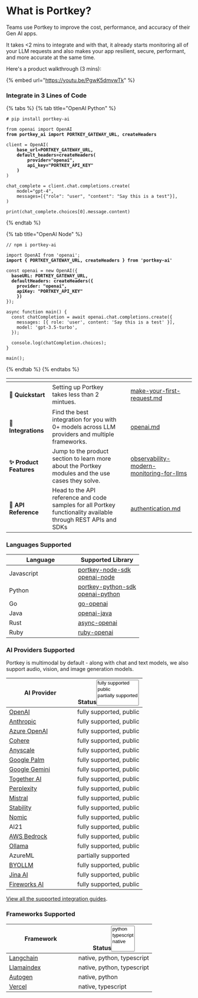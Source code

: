 # What is Portkey?

Teams use Portkey to improve the cost, performance, and accuracy of their Gen AI apps.

It takes <2 mins to integrate and with that, it already starts monitoring all of your LLM requests and also makes your app resilient, secure, performant, and more accurate at the same time.

Here's a product walkthrough (3 mins):

{% embed url="https://youtu.be/PgwK5dmvwTk" %}

### Integrate in 3 Lines of Code

{% tabs %}
{% tab title="OpenAI Python" %}
<pre class="language-python"><code class="lang-python"># pip install portkey-ai

from openai import OpenAI
<strong>from portkey_ai import PORTKEY_GATEWAY_URL, createHeaders
</strong>
client = OpenAI(
<strong>    base_url=PORTKEY_GATEWAY_URL,
</strong><strong>    default_headers=createHeaders(
</strong><strong>        provider="openai", 
</strong><strong>        api_key="PORTKEY_API_KEY"
</strong><strong>    )
</strong>)

chat_complete = client.chat.completions.create(
    model="gpt-4",
    messages=[{"role": "user", "content": "Say this is a test"}],
)

print(chat_complete.choices[0].message.content)
</code></pre>
{% endtab %}

{% tab title="OpenAI Node" %}
<pre class="language-javascript"><code class="lang-javascript">// npm i portkey-ai

import OpenAI from 'openai';
<strong>import { PORTKEY_GATEWAY_URL, createHeaders } from 'portkey-ai'
</strong>
const openai = new OpenAI({
<strong>  baseURL: PORTKEY_GATEWAY_URL,
</strong><strong>  defaultHeaders: createHeaders({
</strong><strong>    provider: "openai", 
</strong><strong>    apiKey: "PORTKEY_API_KEY"
</strong><strong>    })
</strong>});

async function main() {
  const chatCompletion = await openai.chat.completions.create({
    messages: [{ role: 'user', content: 'Say this is a test' }],
    model: 'gpt-3.5-turbo',
  });

  console.log(chatCompletion.choices);
}

main();
</code></pre>
{% endtab %}
{% endtabs %}

<table data-card-size="large" data-view="cards"><thead><tr><th></th><th></th><th data-hidden data-card-cover data-type="files"></th><th data-hidden data-card-target data-type="content-ref"></th></tr></thead><tbody><tr><td><h4>🚀 Quickstart</h4></td><td>Setting up Portkey takes less than 2 mintues.</td><td></td><td><a href="welcome/make-your-first-request.md">make-your-first-request.md</a></td></tr><tr><td><h4>🤝 Integrations</h4></td><td>Find the best integration for you with 0+ models across LLM providers and multiple frameworks.</td><td></td><td><a href="welcome/integration-guides/openai.md">openai.md</a></td></tr><tr><td><h4>✨ Product Features</h4></td><td>Jump to the product section to learn more about the Portkey modules and the use cases they solve.</td><td></td><td><a href="product/observability-modern-monitoring-for-llms/">observability-modern-monitoring-for-llms</a></td></tr><tr><td><h4>📔 API Reference</h4></td><td>Head to the API reference and code samples for all Portkey functionality available through REST APIs and SDKs</td><td></td><td><a href="api-reference/authentication.md">authentication.md</a></td></tr></tbody></table>

### Languages Supported

<table><thead><tr><th width="171">Language</th><th>Supported Library</th></tr></thead><tbody><tr><td>Javascript</td><td><a href="https://github.com/Portkey-AI/portkey-node-sdk">portkey-node-sdk</a><br><a href="https://github.com/openai/openai-node">openai-node</a></td></tr><tr><td>Python</td><td><a href="https://github.com/Portkey-AI/portkey-python-sdk">portkey-python-sdk</a><br><a href="https://github.com/openai/openai-python">openai-python</a></td></tr><tr><td>Go</td><td><a href="https://github.com/sashabaranov/go-openai">go-openai</a></td></tr><tr><td>Java</td><td><a href="https://github.com/TheoKanning/openai-java">openai-java</a></td></tr><tr><td>Rust</td><td><a href="https://github.com/64bit/async-openai">async-openai</a></td></tr><tr><td>Ruby</td><td><a href="https://github.com/alexrudall/ruby-openai">ruby-openai</a></td></tr></tbody></table>

### AI Providers Supported

Portkey is multimodal by default - along with chat and text models, we also support audio, vision, and image generation models.

<table><thead><tr><th width="169">AI Provider</th><th>Status<select multiple><option value="0e5d342ec974480189a514d494d2e511" label="fully supported" color="blue"></option><option value="9804c88061ab49f691e76c360acd3392" label="public" color="blue"></option><option value="ea651ba6b6904eb0bdf8db90bafd9404" label="partially supported" color="blue"></option></select></th></tr></thead><tbody><tr><td><a href="welcome/integration-guides/openai.md">OpenAI</a></td><td><span data-option="0e5d342ec974480189a514d494d2e511">fully supported, </span><span data-option="9804c88061ab49f691e76c360acd3392">public</span></td></tr><tr><td><a href="welcome/integration-guides/anthropic.md">Anthropic</a></td><td><span data-option="0e5d342ec974480189a514d494d2e511">fully supported, </span><span data-option="9804c88061ab49f691e76c360acd3392">public</span></td></tr><tr><td><a href="welcome/integration-guides/azure-openai.md">Azure OpenAI</a></td><td><span data-option="0e5d342ec974480189a514d494d2e511">fully supported, </span><span data-option="9804c88061ab49f691e76c360acd3392">public</span></td></tr><tr><td><a href="welcome/integration-guides/cohere.md">Cohere</a></td><td><span data-option="0e5d342ec974480189a514d494d2e511">fully supported, </span><span data-option="9804c88061ab49f691e76c360acd3392">public</span></td></tr><tr><td><a href="welcome/integration-guides/anyscale-llama2-mistral-zephyr.md">Anyscale</a></td><td><span data-option="0e5d342ec974480189a514d494d2e511">fully supported, </span><span data-option="9804c88061ab49f691e76c360acd3392">public</span></td></tr><tr><td><a href="welcome/integration-guides/google-palm.md">Google Palm</a></td><td><span data-option="0e5d342ec974480189a514d494d2e511">fully supported, </span><span data-option="9804c88061ab49f691e76c360acd3392">public</span></td></tr><tr><td><a href="welcome/integration-guides/gemini.md">Google Gemini</a></td><td><span data-option="0e5d342ec974480189a514d494d2e511">fully supported, </span><span data-option="9804c88061ab49f691e76c360acd3392">public</span></td></tr><tr><td><a href="welcome/integration-guides/together-ai.md">Together AI</a></td><td><span data-option="0e5d342ec974480189a514d494d2e511">fully supported, </span><span data-option="9804c88061ab49f691e76c360acd3392">public</span></td></tr><tr><td><a href="welcome/integration-guides/perplexity-ai.md">Perplexity</a></td><td><span data-option="0e5d342ec974480189a514d494d2e511">fully supported, </span><span data-option="9804c88061ab49f691e76c360acd3392">public</span></td></tr><tr><td><a href="welcome/integration-guides/mistral-ai.md">Mistral</a></td><td><span data-option="0e5d342ec974480189a514d494d2e511">fully supported, </span><span data-option="9804c88061ab49f691e76c360acd3392">public</span></td></tr><tr><td><a href="welcome/integration-guides/stability-ai.md">Stability</a></td><td><span data-option="0e5d342ec974480189a514d494d2e511">fully supported, </span><span data-option="9804c88061ab49f691e76c360acd3392">public</span></td></tr><tr><td><a href="welcome/integration-guides/nomic.md">Nomic</a></td><td><span data-option="0e5d342ec974480189a514d494d2e511">fully supported, </span><span data-option="9804c88061ab49f691e76c360acd3392">public</span></td></tr><tr><td>AI21</td><td><span data-option="0e5d342ec974480189a514d494d2e511">fully supported, </span><span data-option="9804c88061ab49f691e76c360acd3392">public</span></td></tr><tr><td><a href="welcome/integration-guides/aws-bedrock.md">AWS Bedrock</a></td><td><span data-option="0e5d342ec974480189a514d494d2e511">fully supported, </span><span data-option="9804c88061ab49f691e76c360acd3392">public</span></td></tr><tr><td><a href="welcome/integration-guides/ollama.md">Ollama</a></td><td><span data-option="0e5d342ec974480189a514d494d2e511">fully supported, </span><span data-option="9804c88061ab49f691e76c360acd3392">public</span></td></tr><tr><td>AzureML</td><td><span data-option="ea651ba6b6904eb0bdf8db90bafd9404">partially supported</span></td></tr><tr><td><a href="welcome/integration-guides/byollm.md">BYOLLM</a></td><td><span data-option="0e5d342ec974480189a514d494d2e511">fully supported, </span><span data-option="9804c88061ab49f691e76c360acd3392">public</span></td></tr><tr><td><a href="welcome/integration-guides/jina-ai.md">Jina AI</a></td><td><span data-option="0e5d342ec974480189a514d494d2e511">fully supported, </span><span data-option="9804c88061ab49f691e76c360acd3392">public</span></td></tr><tr><td><a href="welcome/integration-guides/fireworks.md">Fireworks AI</a></td><td><span data-option="0e5d342ec974480189a514d494d2e511">fully supported, </span><span data-option="9804c88061ab49f691e76c360acd3392">public</span></td></tr></tbody></table>

[View all the supported integration guides](welcome/integration-guides/).

### Frameworks Supported

<table><thead><tr><th width="172">Framework</th><th>Status<select multiple><option value="c20415239ee94fdd8c0240eb0cb2b98f" label="python" color="blue"></option><option value="e7e31fdc78ee49cf8a5349b051d71dd5" label="typescript" color="blue"></option><option value="b5571db3c54b4adc9d43af9802742cd6" label="native" color="blue"></option></select></th></tr></thead><tbody><tr><td><a href="welcome/integration-guides/langchain-python.md">Langchain</a></td><td><span data-option="b5571db3c54b4adc9d43af9802742cd6">native, </span><span data-option="c20415239ee94fdd8c0240eb0cb2b98f">python, </span><span data-option="e7e31fdc78ee49cf8a5349b051d71dd5">typescript</span></td></tr><tr><td><a href="welcome/integration-guides/llama-index-python.md">Llamaindex</a></td><td><span data-option="b5571db3c54b4adc9d43af9802742cd6">native, </span><span data-option="c20415239ee94fdd8c0240eb0cb2b98f">python, </span><span data-option="e7e31fdc78ee49cf8a5349b051d71dd5">typescript</span></td></tr><tr><td><a href="welcome/integration-guides/autogen.md">Autogen</a></td><td><span data-option="b5571db3c54b4adc9d43af9802742cd6">native, </span><span data-option="c20415239ee94fdd8c0240eb0cb2b98f">python</span></td></tr><tr><td><a href="welcome/integration-guides/vercel.md">Vercel</a></td><td><span data-option="b5571db3c54b4adc9d43af9802742cd6">native, </span><span data-option="e7e31fdc78ee49cf8a5349b051d71dd5">typescript</span></td></tr></tbody></table>
